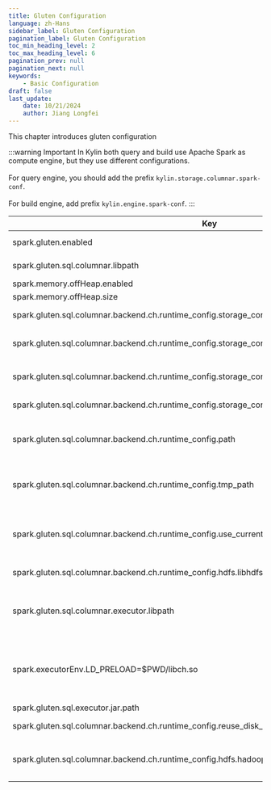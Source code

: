 ```yaml
---
title: Gluten Configuration
language: zh-Hans
sidebar_label: Gluten Configuration
pagination_label: Gluten Configuration
toc_min_heading_level: 2
toc_max_heading_level: 6
pagination_prev: null
pagination_next: null
keywords:
    - Basic Configuration
draft: false
last_update:
    date: 10/21/2024
    author: Jiang Longfei
---
```


This chapter introduces gluten configuration

:::warning Important
In Kylin both query and build use Apache Spark as compute engine, but they use different configurations.<br></br>
For query engine, you should add the prefix `kylin.storage.columnar.spark-conf`.<br></br>
For build engine, add prefix `kylin.engine.spark-conf`.
:::

| Key                                                                                                | Default Value                      | Description                                                                                |
|----------------------------------------------------------------------------------------------------|------------------------------------|--------------------------------------------------------------------------------------------|
| spark.gluten.enabled                                                                               | true                               | Open or close gluten in spark                                                              |
| spark.gluten.sql.columnar.libpath                                                                  | `${KYLIN_HOME}/server/libch.so`    | `libch.so` path for spark driver                                                           |
| spark.memory.offHeap.enabled                                                                       | true                               |                                                                                            |
| spark.memory.offHeap.size                                                                          | 12g                                |                                                                                            |
| spark.gluten.sql.columnar.backend.ch.runtime_config.storage_configuration.disks.hdfs.endpoint      |                                    | Gluten hdfs name service                                                                   |
| spark.gluten.sql.columnar.backend.ch.runtime_config.storage_configuration.disks.hdfs.metadata_path | /tmp/ch_metadata_kylin             | Gluten metadata storage path, need read/write access                                       |
| spark.gluten.sql.columnar.backend.ch.runtime_config.storage_configuration.disks.hdfs_cache.path    | /tmp/hdfs_cache_kylin              | Gluten cache path, need read/write access                                                  |
| spark.gluten.sql.columnar.backend.ch.runtime_config.storage_configuration.disks.hdfs_cache.max_size | 256Gi                              | Gluten local cache size                                                                    |
| spark.gluten.sql.columnar.backend.ch.runtime_config.path                                           | /tmp/gluten_default                | Gluten data processing path，need read/write access                                         |
| spark.gluten.sql.columnar.backend.ch.runtime_config.tmp_path                                       | /tmp/kyligence_glt/tmp_ch          | Gluten data processing tmp path，need read/write access                                     |
| spark.gluten.sql.columnar.backend.ch.runtime_config.use_current_directory_as_tmp                   | true                               | use current relative path as data processing tmp path, should be "True" on yarn            |
| spark.gluten.sql.columnar.backend.ch.runtime_config.hdfs.libhdfs3_conf                             | /etc/hadoop/conf/hdfs-site.xml     | haddop_conf path in executor container                                                     |
| spark.gluten.sql.columnar.executor.libpath                                                         | libch.so                           | `libch.so` file path in executor，should be `$SPARK_HOME/libch.so` in spark standalone mode |
| spark.executorEnv.LD_PRELOAD=$PWD/libch.so                                                         | $PWD/libch.so                      | executor environment variable， should be `$SPARK_HOME/libch.so` in spark standalone mode   |
| spark.gluten.sql.executor.jar.path                                                                 | `${KYLIN_HOME}/lib/ext/gluten.jar` | `gluten.jar` file path                                                                     |
| spark.gluten.sql.columnar.backend.ch.runtime_config.reuse_disk_cache                               | false                              | re-use local cache or not                                                                  |
| spark.gluten.sql.columnar.backend.ch.runtime_config.hdfs.hadoop_security_authentication            | NONE                               | authentication of Gluten data reading，`KERBEROS` or `NONE`                                 |